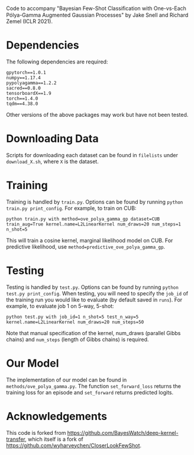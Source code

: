 Code to accompany "Bayesian Few-Shot Classiﬁcation with One-vs-Each Pólya-Gamma Augmented Gaussian Processes" by Jake Snell and Richard Zemel (ICLR 2021).

# Dependencies

The following dependencies are required:
```
gpytorch==1.0.1
numpy==1.17.4
pypolyagamma==1.2.2
sacred==0.8.0
tensorboardX==1.9
torch==1.4.0
tqdm==4.38.0
```
Other versions of the above packages may work but have not been tested.

# Downloading Data

Scripts for downloading each dataset can be found in `filelists` under `download_X.sh`, where `X` is the dataset.

# Training

Training is handled by `train.py`. Options can be found by running `python train.py print_config`. For example, to train on CUB:

`python train.py with method=ove_polya_gamma_gp dataset=CUB train_aug=True kernel.name=L2LinearKernel num_draws=20 num_steps=1 n_shot=5`

This will train a cosine kernel, marginal likelihood model on CUB. For predictive likelihood, use `method=predictive_ove_polya_gamma_gp`.

# Testing

Testing is handled by `test.py`. Options can be found by running `python test.py print_config`. When testing, you will need to specify the `job_id` of the training run you would like to evaluate (by default saved in `runs`). For example, to evaluate job 1 on 5-way, 5-shot:

`python test.py with job_id=1 n_shot=5 test_n_way=5 kernel.name=L2LinearKernel num_draws=20 num_steps=50`

Note that manual specification of the kernel, num_draws (parallel Gibbs chains) and `num_steps` (length of Gibbs chains) is required.

# Our Model

The implementation of our model can be found in `methods/ove_polya_gamma.py`. The function `set_forward_loss` returns the training loss for an episode and `set_forward` returns predicted logits.

# Acknowledgements

This code is forked from https://github.com/BayesWatch/deep-kernel-transfer, which itself is a fork of https://github.com/wyharveychen/CloserLookFewShot.
